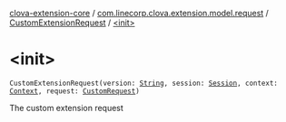 [clova-extension-core](../../index.md) / [com.linecorp.clova.extension.model.request](../index.md) / [CustomExtensionRequest](index.md) / [&lt;init&gt;](./-init-.md)

# &lt;init&gt;

`CustomExtensionRequest(version: `[`String`](https://kotlinlang.org/api/latest/jvm/stdlib/kotlin/-string/index.html)`, session: `[`Session`](../-session/index.md)`, context: `[`Context`](../../com.linecorp.clova.extension.model.core/-context/index.md)`, request: `[`CustomRequest`](../-custom-request/index.md)`)`

The custom extension request

